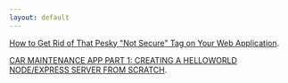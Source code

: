 ```yaml
---
layout: default
---
```


[How to Get Rid of That Pesky "Not Secure" Tag on Your Web Application](./post_ssl_not_secure.html).

[CAR MAINTENANCE APP PART 1: CREATING A HELLOWORLD NODE/EXPRESS SERVER FROM SCRATCH](./car_maintenance_1.html).